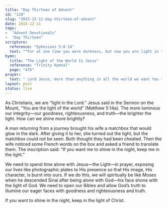 ```yaml
---
title: "Day Thirteen of Advent"
id: "128"
slug: "2015-12-11-day-thirteen-of-advent"
date: 2015-12-11
tags:
-  "Advent Devotionals"
-  "Day Thirteen"
scripture:
  reference: "Ephesians 5:8-14"
  text: "“For at one time you were darkness, but now you are light in the Lord. Walk as children of light (for the fruit of light is found in all that is good and right and true), and try to discern what is pleasing to the Lord. Take no part in the unfruitful works of darkness, but instead expose them. For it is shameful even to speak of the things that they do in secret. But when anything is exposed by the light, it becomes visible, for anything that becomes visible is light. Therefore it says, ‘Awake, O sleeper, and arise from the dead, and Christ will shine on you.’”"
hymn:
  title: "The Light of the World Is Jesus"
  reference: "Trinity Hymnal"
  page: "476"
prayer:
  text: " Lord Jesus, more than anything in all the world we want You to see the fulfillment of Your work in us and in all creation, for Your glory. So we join in calling out, “Come, Lord Jesus.” Amen."
layout: post
status: live
---
```


As Christians, we are “light in the Lord.” Jesus said in the Sermon on the Mount, “You are the light of the world” (Matthew 5:14a). The more luminous our integrity—our goodness, righteousness, and truth—the brighter the light. How can we shine more brightly?

A man returning from a journey brought his wife a matchbox that would glow in the dark. After giving it to her, she turned out the light, but the matchbox could not be seen. Both thought they had been cheated. Then the wife noticed some French words on the box and asked a friend to translate them. The inscription said: “If you want me to shine in the night, keep me in the light.”

We need to spend time alone with Jesus—the Light—in prayer, exposing our lives like photographic plates to His presence so that His image, His character, is burnt into ours. If we do this, we will spiritually be like Moses when he descended Sinai after being alone with God—his face shone with the light of God. We need to open our Bibles and allow God’s truth to illumine our eager faces with goodness and righteousness and truth.

If you want to shine in the night, keep in the light of Christ.
